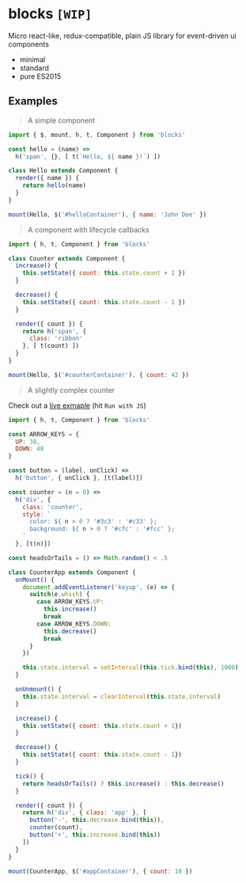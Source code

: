 # blocks `[WIP]`
Micro react-like, redux-compatible, plain JS library for event-driven ui components

* minimal
* standard
* pure ES2015

## Examples

> A simple component

```javascript
import { $, mount, h, t, Component } from 'blocks'

const hello = (name) =>
  h('span', {}, [ t(`Hello, ${ name }!`) ])

class Hello extends Component {
  render({ name }) {
    return hello(name)
  }
}

mount(Hello, $('#helloContainer'), { name: 'John Doe' })

```

> A component with lifecycle callbacks

```javascript
import { h, t, Component } from 'blocks'

class Counter extends Component {
  increase() {
    this.setState({ count: this.state.count + 1 })
  }

  decrease() {
    this.setState({ count: this.state.count - 1 })
  }

  render({ count }) {
    return h('span', {
      class: 'ribbon'
    }, [ t(count) ])
  }
}

mount(Hello, $('#counterContainer'), { count: 42 })

```

> A slightly complex counter

Check out a [live exmaple](http://jsbin.com/faquhizoxi/edit?js,output) (hit `Run with JS`)

```javascript
import { h, t, Component } from 'blocks'

const ARROW_KEYS = {
  UP: 38,
  DOWN: 40
}

const button = (label, onClick) =>
  h('button', { onClick }, [t(label)])

const counter = (n = 0) =>
  h('div', {
    class: 'counter',
    style: `
      color: ${ n > 0 ? '#3c3' : '#c33' };
      background: ${ n > 0 ? '#cfc' : '#fcc' };
    `
  }, [t(n)])

const headsOrTails = () => Math.random() < .5

class CounterApp extends Component {
  onMount() {
    document.addEventListener('keyup', (e) => {
      switch(e.which) {
        case ARROW_KEYS.UP:
          this.increase()
          break
        case ARROW_KEYS.DOWN:
          this.decrease()
          break
      }
    })

    this.state.interval = setInterval(this.tick.bind(this), 1000)
  }

  onUnmount() {
    this.state.interval = clearInterval(this.state.interval)
  }

  increase() {
    this.setState({ count: this.state.count + 1})
  }

  decrease() {
    this.setState({ count: this.state.count - 1})    
  }

  tick() {
    return headsOrTails() ? this.increase() : this.decrease()
  }

  render({ count }) {
    return h('div', { class: 'app' }, [
      button('-', this.decrease.bind(this)),
      counter(count),
      button('+', this.increase.bind(this))
    ])
  }
}

mount(CounterApp, $('#appContainer'), { count: 10 })
```
